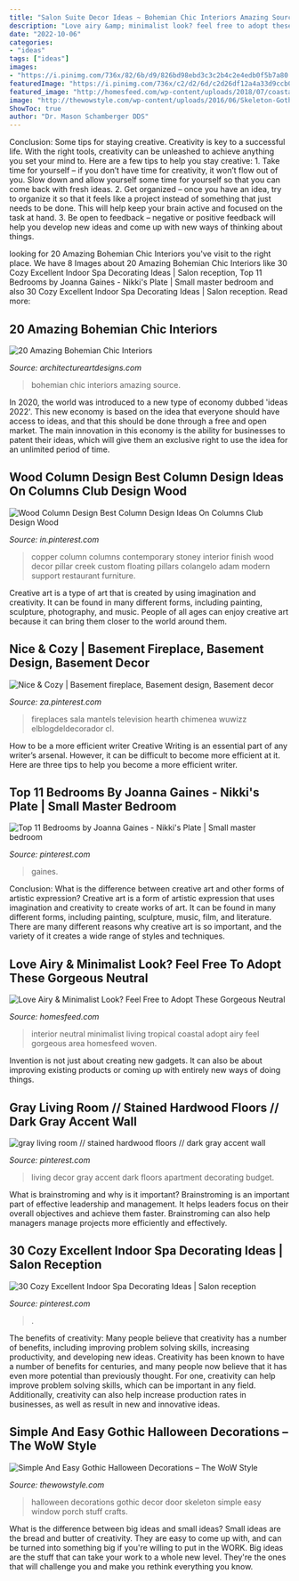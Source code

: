 ```yaml
---
title: "Salon Suite Decor Ideas ~ Bohemian Chic Interiors Amazing Source"
description: "Love airy &amp; minimalist look? feel free to adopt these gorgeous neutral"
date: "2022-10-06"
categories:
- "ideas"
tags: ["ideas"]
images:
- "https://i.pinimg.com/736x/82/6b/d9/826bd98ebd3c3c2b4c2e4edb0f5b7a80.jpg"
featuredImage: "https://i.pinimg.com/736x/c2/d2/6d/c2d26df12a4a33d9ccb0c5fc9ef43912--basement-fireplace-fireplace-wall.jpg"
featured_image: "http://homesfeed.com/wp-content/uploads/2018/07/coastal-themed-living-room-in-neutral-tone-soft-neutral-sofa-woven-area-rug-woven-side-table-woven-rocking-chair-medium-size-tropical-houseplants.jpg"
image: "http://thewowstyle.com/wp-content/uploads/2016/06/Skeleton-Gothic-Halloween-Decorations.jpg"
ShowToc: true
author: "Dr. Mason Schamberger DDS"
---
```



Conclusion: Some tips for staying creative.
Creativity is key to a successful life. With the right tools, creativity can be unleashed to achieve anything you set your mind to. Here are a few tips to help you stay creative: 1. Take time for yourself – if you don’t have time for creativity, it won’t flow out of you. Slow down and allow yourself some time for yourself so that you can come back with fresh ideas. 2. Get organized – once you have an idea, try to organize it so that it feels like a project instead of something that just needs to be done. This will help keep your brain active and focused on the task at hand. 3. Be open to feedback – negative or positive feedback will help you develop new ideas and come up with new ways of thinking about things.
	

		
looking for 20 Amazing Bohemian Chic Interiors you've visit to the right place. We have 8 Images about 20 Amazing Bohemian Chic Interiors like 30 Cozy Excellent Indoor Spa Decorating Ideas | Salon reception, Top 11 Bedrooms by Joanna Gaines - Nikki&#039;s Plate | Small master bedroom and also 30 Cozy Excellent Indoor Spa Decorating Ideas | Salon reception. Read more:
		
    
## 20 Amazing Bohemian Chic Interiors

<img loading=lazy src="http://www.architectureartdesigns.com/wp-content/uploads/2013/06/1510.jpg" onerror="this.onerror=null;this.src='https://tse3.mm.bing.net/th?id=OIP.nprT9N3KUXWDAxs-hrn2fAHaLH&amp;pid=15.1';" alt="20 Amazing Bohemian Chic Interiors">

_Source: architectureartdesigns.com_

>bohemian chic interiors amazing source. 

	

In 2020, the world was introduced to a new type of economy dubbed 'ideas 2022'. This new economy is based on the idea that everyone should have access to ideas, and that this should be done through a free and open market. The main innovation in this economy is the ability for businesses to patent their ideas, which will give them an exclusive right to use the idea for an unlimited period of time.

    
## Wood Column Design Best Column Design Ideas On Columns Club Design Wood

<img loading=lazy src="https://i.pinimg.com/736x/c4/87/0e/c4870e9fd1f2f542a0acba3497e68725.jpg" onerror="this.onerror=null;this.src='https://tse1.mm.bing.net/th?id=OIP.amLYeVFMJ2odWJEvRhDG1QHaMe&amp;pid=15.1';" alt="Wood Column Design Best Column Design Ideas On Columns Club Design Wood">

_Source: in.pinterest.com_

>copper column columns contemporary stoney interior finish wood decor pillar creek custom floating pillars colangelo adam modern support restaurant furniture. 

	

Creative art is a type of art that is created by using imagination and creativity. It can be found in many different forms, including painting, sculpture, photography, and music. People of all ages can enjoy creative art because it can bring them closer to the world around them.

    
## Nice &amp; Cozy | Basement Fireplace, Basement Design, Basement Decor

<img loading=lazy src="https://i.pinimg.com/736x/c2/d2/6d/c2d26df12a4a33d9ccb0c5fc9ef43912--basement-fireplace-fireplace-wall.jpg" onerror="this.onerror=null;this.src='https://tse2.mm.bing.net/th?id=OIP.dAHTfuxsKuYfg-5lHE4hrgDgEs&amp;pid=15.1';" alt="Nice &amp; Cozy | Basement fireplace, Basement design, Basement decor">

_Source: za.pinterest.com_

>fireplaces sala mantels television hearth chimenea wuwizz elblogdeldecorador cl. 

	

How to be a more efficient writer
Creative Writing is an essential part of any writer’s arsenal. However, it can be difficult to become more efficient at it. Here are three tips to help you become a more efficient writer.

    
## Top 11 Bedrooms By Joanna Gaines - Nikki&#039;s Plate | Small Master Bedroom

<img loading=lazy src="https://i.pinimg.com/736x/82/6b/d9/826bd98ebd3c3c2b4c2e4edb0f5b7a80.jpg" onerror="this.onerror=null;this.src='https://tse1.mm.bing.net/th?id=OIP.sxB4dd3A5bd3H0gLUKvyjAHaKB&amp;pid=15.1';" alt="Top 11 Bedrooms by Joanna Gaines - Nikki&#039;s Plate | Small master bedroom">

_Source: pinterest.com_

>gaines. 

	

Conclusion: What is the difference between creative art and other forms of artistic expression?
Creative art is a form of artistic expression that uses imagination and creativity to create works of art. It can be found in many different forms, including painting, sculpture, music, film, and literature. There are many different reasons why creative art is so important, and the variety of it creates a wide range of styles and techniques.

    
## Love Airy &amp; Minimalist Look? Feel Free To Adopt These Gorgeous Neutral

<img loading=lazy src="http://homesfeed.com/wp-content/uploads/2018/07/coastal-themed-living-room-in-neutral-tone-soft-neutral-sofa-woven-area-rug-woven-side-table-woven-rocking-chair-medium-size-tropical-houseplants.jpg" onerror="this.onerror=null;this.src='https://tse2.mm.bing.net/th?id=OIP.-duTXNGJUhj05xVt6mod_wHaLH&amp;pid=15.1';" alt="Love Airy &amp; Minimalist Look? Feel Free to Adopt These Gorgeous Neutral">

_Source: homesfeed.com_

>interior neutral minimalist living tropical coastal adopt airy feel gorgeous area homesfeed woven. 

	

Invention is not just about creating new gadgets. It can also be about improving existing products or coming up with entirely new ways of doing things.

    
## Gray Living Room // Stained Hardwood Floors // Dark Gray Accent Wall

<img loading=lazy src="https://i.pinimg.com/736x/b7/e3/c6/b7e3c64774285ff63b978575833c2d29.jpg" onerror="this.onerror=null;this.src='https://tse2.mm.bing.net/th?id=OIP.2eiPgykm90mlDy94cgLKTgHaJG&amp;pid=15.1';" alt="gray living room // stained hardwood floors // dark gray accent wall">

_Source: pinterest.com_

>living decor gray accent dark floors apartment decorating budget. 

	

What is brainstroming and why is it important?
Brainstroming is an important part of effective leadership and management. It helps leaders focus on their overall objectives and achieve them faster. Brainstroming can also help managers manage projects more efficiently and effectively.

    
## 30 Cozy Excellent Indoor Spa Decorating Ideas | Salon Reception

<img loading=lazy src="https://i.pinimg.com/736x/3f/dd/6d/3fdd6dab6dd4595a8bc3c78d15a507d3.jpg" onerror="this.onerror=null;this.src='https://tse1.mm.bing.net/th?id=OIP.qeLX8pghsFbtmhHeZWtuwAHaJ3&amp;pid=15.1';" alt="30 Cozy Excellent Indoor Spa Decorating Ideas | Salon reception">

_Source: pinterest.com_

>. 

	

The benefits of creativity: Many people believe that creativity has a number of benefits, including improving problem solving skills, increasing productivity, and developing new ideas.
Creativity has been known to have a number of benefits for centuries, and many people now believe that it has even more potential than previously thought. For one, creativity can help improve problem solving skills, which can be important in any field. Additionally, creativity can also help increase production rates in businesses, as well as result in new and innovative ideas.

    
## Simple And Easy Gothic Halloween Decorations – The WoW Style

<img loading=lazy src="http://thewowstyle.com/wp-content/uploads/2016/06/Skeleton-Gothic-Halloween-Decorations.jpg" onerror="this.onerror=null;this.src='https://tse1.mm.bing.net/th?id=OIP.ES67yB2yk8lPAxvAXqzr0AHaKl&amp;pid=15.1';" alt="Simple And Easy Gothic Halloween Decorations – The WoW Style">

_Source: thewowstyle.com_

>halloween decorations gothic decor door skeleton simple easy window porch stuff crafts. 

	

What is the difference between big ideas and small ideas?
Small ideas are the bread and butter of creativity. They are easy to come up with, and can be turned into something big if you're willing to put in the WORK. Big ideas are the stuff that can take your work to a whole new level. They're the ones that will challenge you and make you rethink everything you know.

